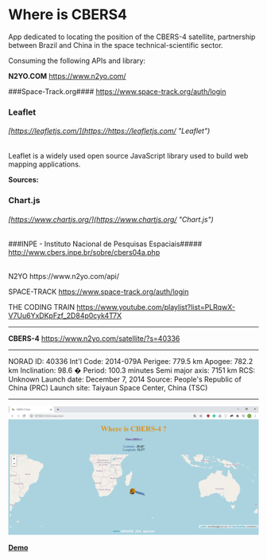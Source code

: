 # Where is CBERS4
App dedicated to locating the position of the CBERS-4 satellite, partnership between Brazil and China in the space technical-scientific sector.



Consuming the following APIs and library:

**N2YO.COM**
https://www.n2yo.com/

###Space-Track.org####
https://www.space-track.org/auth/login


### Leaflet
###### [https://leafletjs.com/](https://https://leafletjs.com/ "Leaflet")
Leaflet is a widely used open source JavaScript library used to build web mapping applications. 



**Sources:**

### Chart.js
###### [https://www.chartjs.org/](https://www.chartjs.org/ "Chart.js")

###INPE - Instituto Nacional de Pesquisas Espaciais#####
http://www.cbers.inpe.br/sobre/cbers04a.php

<br>
N2YO
https://www.n2yo.com/api/

SPACE-TRACK
https://www.space-track.org/auth/login

THE CODING TRAIN
https://www.youtube.com/playlist?list=PLRqwX-V7Uu6YxDKpFzf_2D84p0cyk4T7X




_______________________________________________________
**CBERS-4**
https://www.n2yo.com/satellite/?s=40336
_______________________________________________________

NORAD ID: 40336 
Int'l Code: 2014-079A 
Perigee: 779.5 km 
Apogee: 782.2 km 
Inclination: 98.6 � 
Period: 100.3 minutes 
Semi major axis: 7151 km 
RCS: Unknown 
Launch date: December 7, 2014
Source: People's Republic of China (PRC)
Launch site: Taiyaun Space Center, China (TSC)

_______________________________________________________

![](https://raw.githubusercontent.com/danielfbrg/danielfbrg.github.io/master/cbers04/Screenshot.png)

[**Demo**](https://danielfbrg.github.io/cbers04/)
